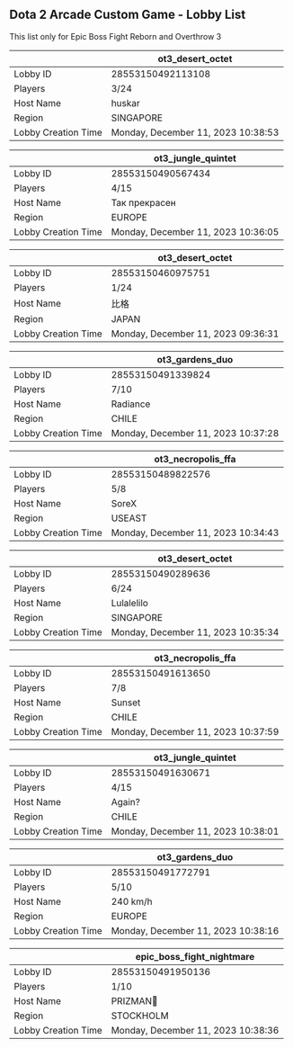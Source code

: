 ## Dota 2 Arcade Custom Game - Lobby List

This list only for Epic Boss Fight Reborn and Overthrow 3

|  | ot3_desert_octet |
| ------ | ------ |
| Lobby ID | 28553150492113108 |
| Players | 3/24 |
| Host Name | huskar |
| Region | SINGAPORE |
| Lobby Creation Time | Monday, December 11, 2023 10:38:53 |


|  | ot3_jungle_quintet |
| ------ | ------ |
| Lobby ID | 28553150490567434 |
| Players | 4/15 |
| Host Name | Так прекрасен |
| Region | EUROPE |
| Lobby Creation Time | Monday, December 11, 2023 10:36:05 |


|  | ot3_desert_octet |
| ------ | ------ |
| Lobby ID | 28553150460975751 |
| Players | 1/24 |
| Host Name | 比格 |
| Region | JAPAN |
| Lobby Creation Time | Monday, December 11, 2023 09:36:31 |


|  | ot3_gardens_duo |
| ------ | ------ |
| Lobby ID | 28553150491339824 |
| Players | 7/10 |
| Host Name | Radiance |
| Region | CHILE |
| Lobby Creation Time | Monday, December 11, 2023 10:37:28 |


|  | ot3_necropolis_ffa |
| ------ | ------ |
| Lobby ID | 28553150489822576 |
| Players | 5/8 |
| Host Name | SoreX |
| Region | USEAST |
| Lobby Creation Time | Monday, December 11, 2023 10:34:43 |


|  | ot3_desert_octet |
| ------ | ------ |
| Lobby ID | 28553150490289636 |
| Players | 6/24 |
| Host Name | Lulalelilo |
| Region | SINGAPORE |
| Lobby Creation Time | Monday, December 11, 2023 10:35:34 |


|  | ot3_necropolis_ffa |
| ------ | ------ |
| Lobby ID | 28553150491613650 |
| Players | 7/8 |
| Host Name | Sunset |
| Region | CHILE |
| Lobby Creation Time | Monday, December 11, 2023 10:37:59 |


|  | ot3_jungle_quintet |
| ------ | ------ |
| Lobby ID | 28553150491630671 |
| Players | 4/15 |
| Host Name | Again? |
| Region | CHILE |
| Lobby Creation Time | Monday, December 11, 2023 10:38:01 |


|  | ot3_gardens_duo |
| ------ | ------ |
| Lobby ID | 28553150491772791 |
| Players | 5/10 |
| Host Name | 240 km/h |
| Region | EUROPE |
| Lobby Creation Time | Monday, December 11, 2023 10:38:16 |


|  | epic_boss_fight_nightmare |
| ------ | ------ |
| Lobby ID | 28553150491950136 |
| Players | 1/10 |
| Host Name | PRIZMAN📿 |
| Region | STOCKHOLM |
| Lobby Creation Time | Monday, December 11, 2023 10:38:36 |


